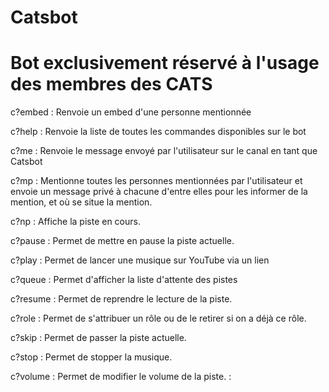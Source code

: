 # Catsbot

# Bot exclusivement réservé à l'usage des membres des CATS

c?embed : Renvoie un embed d'une personne mentionnée

c?help : Renvoie la liste de toutes les commandes disponibles sur le bot

c?me : Renvoie le message envoyé par l'utilisateur sur le canal en tant que Catsbot

c?mp : Mentionne toutes les personnes mentionnées par l'utilisateur et envoie un message privé à chacune d'entre elles pour les informer de la mention, et où se situe la mention.

c?np : Affiche la piste en cours.

c?pause : Permet de mettre en pause la piste actuelle.

c?play : Permet de lancer une musique sur YouTube via un lien

c?queue : Permet d'afficher la liste d'attente des pistes

c?resume : Permet de reprendre le lecture de la piste.

c?role : Permet de s'attribuer un rôle ou de le retirer si on a déjà ce rôle.

c?skip : Permet de passer la piste actuelle.

c?stop : Permet de stopper la musique.

c?volume : Permet de modifier le volume de la piste. :
